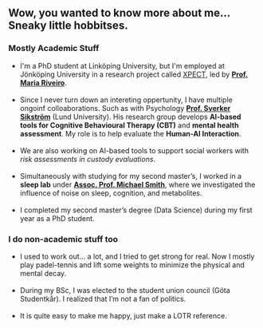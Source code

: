 ## Wow, you wanted to know more about me... Sneaky little hobbitses. 

### Mostly Academic Stuff
* I'm a PhD student at Linköping University, but I'm employed at Jönköping University in a research project called [XPECT](https://ju.se/en/about-us/school-of-engineering/organisation/computer-science-and-informatics/research-projects/xpect.html), led by __[Prof. Maria Riveiro](https://ju.se/personinfo.html?sign=RIVMAR)__.
<br><br>
* Since I never turn down an intereting oppertunity, I have multiple ongoinf colloaborations. Such as with Psychology __[Prof. Sverker Sikström](https://portal.research.lu.se/sv/persons/sverker-sikstr%C3%B6m)__ (Lund University). His research group develops __AI-based tools for Cognitive Behavioural Therapy (CBT)__ and __mental health assessment__. My role is to help evaluate the __Human-AI Interaction__.
<br><br>
* We are also working on AI-based tools to support social workers with _risk assessments in custody evaluations_. 
<br><br>
* Simultaneously with studying for my second master’s, I worked in a __sleep lab__ under __[Assoc. Prof. Michael Smith](https://www.gu.se/en/about/find-staff/michaelsmith)__, where we investigated the influence of noise on sleep, cognition, and metabolites.
<br><br>
* I completed my second master’s degree (Data Science) during my first year as a PhD student. 

### I do non-academic stuff too
* I used to work out… a lot, and I tried to get strong for real. Now I mostly play padel-tennis and lift some weights to minimize the physical and mental decay.
<br><br>
* During my BSc, I was elected to the student union council (Göta Studentkår). I realized that I’m not a fan of politics.
<br><br>
* It is quite easy to make me happy, just make a LOTR reference. 